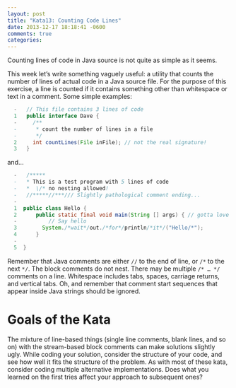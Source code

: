 ```yaml
---
layout: post
title: "Kata13: Counting Code Lines"
date: 2013-12-17 18:18:41 -0600
comments: true
categories: 
---
```


Counting lines of code in Java source is not quite as simple as it seems.

<!-- more -->

This week let’s write something vaguely useful: a utility that counts
the number of lines of actual code in a Java source file. For the
purpose of this exercise, a line is counted if it contains something
other than whitespace or text in a comment. Some simple examples:

``` java
  -   // This file contains 3 lines of code
  1   public interface Dave {
  -     /**
  -      * count the number of lines in a file
  -      */
  2     int countLines(File inFile); // not the real signature!
  3   }
```

and…

``` java
  -   /*****
  -   * This is a test program with 5 lines of code
  -   *  \/* no nesting allowed!
  -   //*****//***/// Slightly pathological comment ending...
  -
  1  public class Hello {
  2      public static final void main(String [] args) { // gotta love Java
  -          // Say hello
  3        System./*wait*/out./*for*/println/*it*/("Hello/*");
  4      }
  -
  5  }
```

Remember that Java comments are either `//` to the end of line, or
`/*` to the next `*/`. The block comments do not nest. There may be
multiple `/* … */` comments on a line. Whitespace includes tabs, spaces,
carriage returns, and vertical tabs. Oh, and remember that comment
start sequences that appear inside Java strings should be ignored.

# Goals of the Kata

The mixture of line-based things (single line comments, blank lines,
and so on) with the stream-based block comments can make solutions
slightly ugly. While coding your solution, consider the structure of
your code, and see how well it fits the structure of the problem. As
with most of these kata, consider coding multiple alternative
implementations. Does what you learned on the first tries affect your
approach to subsequent ones?
